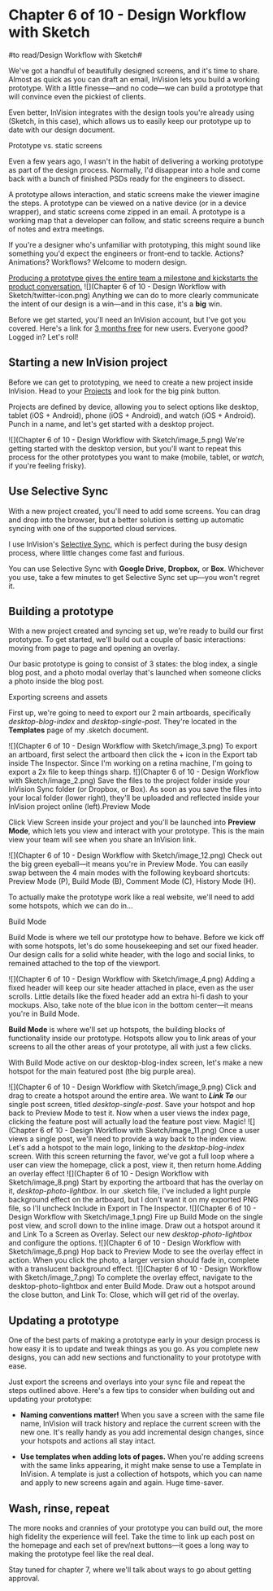 # Chapter 6 of 10 - Design Workflow with Sketch
#to read/Design Workflow with Sketch#

We've got a handful of beautifully designed screens, and it's time to share. Almost as quick as you can draft an email, InVision lets you build a working prototype. With a little finesse—and no code—we can build a prototype that will convince even the pickiest of clients.

Even better, InVision integrates with the design tools you're already using (Sketch, in this case), which allows us to easily keep our prototype up to date with our design document.

Prototype vs. static screens

Even a few years ago, I wasn't in the habit of delivering a working prototype as part of the design process. Normally, I'd disappear into a hole and come back with a bunch of finished PSDs ready for the engineers to dissect.

A prototype allows interaction, and static screens make the viewer imagine the steps. A prototype can be viewed on a native device (or in a device wrapper), and static screens come zipped in an email. A prototype is a working map that a developer can follow, and static screens require a bunch of notes and extra meetings.

If you're a designer who's unfamiliar with prototyping, this might sound like something you'd expect the engineers or front-end to tackle. Actions? Animations? Workflows? Welcome to modern design.

[Producing a prototype gives the entire team a milestone and kickstarts the product conversation.](https://twitter.com/intent/tweet?text=%22Producing%20a%20prototype%20gives%20the%20entire%20team%20a%20milestone%20and%20kickstarts%20the%20product%20conversation.%22+http://bit.ly/1VJg2Kh%20via%20@InVisionApp)
![](Chapter 6 of 10 - Design Workflow with Sketch/twitter-icon.png)
  Anything we can do to more clearly communicate the intent of our design is a win—and in this case, it's a **big** win.

Before we get started, you'll need an InVision account, but I've got you covered. Here's a link for [3 months free](http://www.invisionapp.com/signup/threemonths) for new users. Everyone good? Logged in? Let's roll!

## Starting a new InVision project

Before we can get to prototyping, we need to create a new project inside InVision. Head to your [Projects](https://projects.invisionapp.com/) and look for the big pink button.

Projects are defined by device, allowing you to select options like desktop, tablet (iOS + Android), phone (iOS + Android), and watch (iOS + Android). Punch in a name, and let's get started with a desktop project.

![](Chapter 6 of 10 - Design Workflow with Sketch/image_5.png)
We're getting started with the desktop version, but you'll want to repeat this process for the other prototypes you want to make (mobile, tablet, or *watch*, if you're feeling frisky).

## Use Selective Sync

With a new project created, you'll need to add some screens. You can drag and drop into the browser, but a better solution is setting up automatic syncing with one of the supported cloud services.

I use InVision's [Selective Sync](https://support.invisionapp.com/hc/en-us/articles/205199975-What-is-Selective-Sync-), which is perfect during the busy design process, where little changes come fast and furious.

You can use Selective Sync with **Google Drive**, **Dropbox,** or **Box**. Whichever you use, take a few minutes to get Selective Sync set up—you won't regret it.

## Building a prototype

With a new project created and syncing set up, we're ready to build our first prototype. To get started, we'll build out a couple of basic interactions: moving from page to page and opening an overlay.

Our basic prototype is going to consist of 3 states: the blog index, a single blog post, and a photo modal overlay that's launched when someone clicks a photo inside the blog post.

Exporting screens and assets

First up, we're going to need to export our 2 main artboards, specifically *desktop-blog-index* and *desktop-single-post*. They're located in the **Templates** page of my .sketch document.

![](Chapter 6 of 10 - Design Workflow with Sketch/image_3.png)
To export an artboard, first select the artboard then click the + icon in the Export tab inside The Inspector. Since I'm working on a retina machine, I'm going to export a 2x file to keep things sharp.
![](Chapter 6 of 10 - Design Workflow with Sketch/image_2.png)
Save the files to the project folder inside your InVision Sync folder (or Dropbox, or Box). As soon as you save the files into your local folder (lower right), they'll be uploaded and reflected inside your InVision project online (left).Preview Mode

Click View Screen inside your project and you'll be launched into **Preview Mode**, which lets you view and interact with your prototype. This is the main view your team will see when you share an InVision link.

![](Chapter 6 of 10 - Design Workflow with Sketch/image_12.png)
Check out the big green eyeball—it means you're in Preview Mode. You can easily swap between the 4 main modes with the following keyboard shortcuts: Preview Mode (P), Build Mode (B), Comment Mode (C), History Mode (H).

To actually make the prototype work like a real website, we'll need to add some hotspots, which we can do in...

Build Mode

Build Mode is where we tell our prototype how to behave. Before we kick off with some hotspots, let's do some housekeeping and set our fixed header. Our design calls for a solid white header, with the logo and social links, to remained attached to the top of the viewport.

![](Chapter 6 of 10 - Design Workflow with Sketch/image_4.png)
Adding a fixed header will keep our site header attached in place, even as the user scrolls. Little details like the fixed header add an extra hi-fi dash to your mockups. Also, take note of the blue icon in the bottom center—it means you're in Build Mode.

**Build Mode** is where we'll set up hotspots, the building blocks of functionality inside our prototype. Hotspots allow you to link areas of your screens to all the other areas of your prototype, all with just a few clicks.

With Build Mode active on our desktop-blog-index screen, let's make a new hotspot for the main featured post (the big purple area).

![](Chapter 6 of 10 - Design Workflow with Sketch/image_9.png)
Click and drag to create a hotspot around the entire area. We want to ***Link To*** our single post screen, titled *desktop-single-post*. Save your hotspot and hop back to Preview Mode to test it. Now when a user views the index page, clicking the feature post will actually load the feature post view. Magic!
![](Chapter 6 of 10 - Design Workflow with Sketch/image_11.png)
Once a user views a single post, we'll need to provide a way back to the index view. Let's add a hotspot to the main logo, linking to the *desktop-blog-index* screen. With this screen returning the favor, we've got a full loop where a user can view the homepage, click a post, view it, then return home.Adding an overlay effect
![](Chapter 6 of 10 - Design Workflow with Sketch/image_8.png)
Start by exporting the artboard that has the overlay on it, *desktop-photo-lightbox*. In our .sketch file, I've included a light purple background effect on the artboard, but I don't want it on my exported PNG file, so I'll uncheck Include in Export in The Inspector.
![](Chapter 6 of 10 - Design Workflow with Sketch/image_1.png)
Fire up Build Mode on the single post view, and scroll down to the inline image. Draw out a hotspot around it and Link To a Screen as Overlay. Select our new *desktop-photo-lightbox* and configure the options.
![](Chapter 6 of 10 - Design Workflow with Sketch/image_6.png)
Hop back to Preview Mode to see the overlay effect in action. When you click the photo, a larger version should fade in, complete with a translucent background effect.
![](Chapter 6 of 10 - Design Workflow with Sketch/image_7.png)
To complete the overlay effect, navigate to the desktop-photo-lightbox and enter Build Mode. Draw out a hotspot around the close button, and Link To: Close, which will get rid of the overlay.

## Updating a prototype

One of the best parts of making a prototype early in your design process is how easy it is to update and tweak things as you go. As you complete new designs, you can add new sections and functionality to your prototype with ease.

Just export the screens and overlays into your sync file and repeat the steps outlined above. Here's a few tips to consider when building out and updating your prototype:

* **Naming conventions matter!** When you save a screen with the same file name, InVision will track history and replace the current screen with the new one. It's really handy as you add incremental design changes, since your hotspots and actions all stay intact.

* **Use templates when adding lots of pages.** When you're adding screens with the same links appearing, it might make sense to use a Template in InVision. A template is just a collection of hotspots, which you can name and apply to new screens again and again. Huge time-saver.

## Wash, rinse, repeat

The more nooks and crannies of your prototype you can build out, the more high fidelity the experience will feel. Take the time to link up each post on the homepage and each set of prev/next buttons—it goes a long way to making the prototype feel like the real deal.

Stay tuned for chapter 7, where we'll talk about ways to go about getting approval.